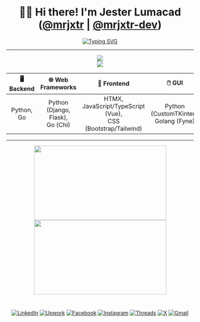 <div align="center">

# 👋🏼 Hi there! I'm Jester Lumacad ([@mrjxtr](https://mrjxtr.dev/) | [@mrjxtr-dev](https://github.com/mrjxtr-dev))

<!--- <br>👋🏼 Welcome to my GitHub portfolio! --->

[![Typing SVG](https://readme-typing-svg.demolab.com?font=jetbrains+mono&weight=600&size=20&duration=5000&pause=1000&width=1000&height=30&center=true&vCenter=true&lines=Full-Stack+Software+Developer+|+Python%2C+Go%2C+Javascript/TypeScript;API+Integration%2C+Automation+%26+Scripting%2C+Web+Development%2C+AI+%26+Analytics;Building+Sofware+Solutions+To+Solve+Real+World+Problems)](https://git.io/typing-svg)

<!---

I'm a freelancer with a background that spans diverse fields, including **Full-stack Software Development** (Current Focus), **Data Analytics**, **Data Science** (AI/ML), **Social Media Management**, **Music Production**, and **Video Editing**.

--->

</div>

---

<p align="center">
  <a href="https://skillicons.dev"> 
    <img src="https://skillicons.dev/icons?i=py,go,ts,js,htmx,tailwind,flask,django,html,css,vue" />
    <br>
    <img src="https://skillicons.dev/icons?i=arch,bash,neovim,vscode,nodejs,sqlite,postgres,supabase,heroku,docker,git,github" />
  </a>
</p>

<div align="center">
  
| **🖥️ Backend** | **🌐 Web Frameworks** | **🎨 Frontend** | **🖱️ GUI** |
| :---: | :---: | :---: | :---: |
| Python, Go | Python (Django, Flask),<br>Go (Chi) | HTMX, JavaScript/TypeScript (Vue),<br>CSS (Bootstrap/Tailwind) | Python (CustomTKinter),<br>Golang (Fyne) |
  
</div>

---

<div align="center">
  <a href="https://github.com/mrjxtr?tab=repositories">
    <img 
      style="height: 200px; width:355px;"
      height=200
      align="center"
      src="https://github-readme-stats.vercel.app/api?username=mrjxtr&theme=apprentice&hide_rank=true&show_icons=true" />
  </a>
  <a href="https://github.com/mrjxtr?tab=repositories">
    <img
      style="height: 200px; width:355px;"
      height=200
      align="center"
      src="https://github-readme-stats.vercel.app/api/top-langs/?username=mrjxtr&size_weight=0&count_weight=1&theme=apprentice&layout=compact&langs_count=6&card_width=270&hide=Jupyter%20Notebook,css,html,Mako,dockerfile,javascript,lua,makefile,zig,c,c%2B%2B"
      />
  </a>
  <div style="height:10px;"></div>
</div>

<br>

<div align="center">

[![LinkedIn](https://img.shields.io/badge/-LinkedIn-0077B5?style=flat-square&logo=linkedin&logoColor=white)](https://www.linkedin.com/in/mrjxtr)
[![Upwork](https://img.shields.io/badge/-Upwork-6fda44?style=flat-square&logo=upwork&logoColor=white)](https://www.upwork.com/freelancers/~01f2fd0e74a0c5055a?mp_source=share)
[![Facebook](https://img.shields.io/badge/-Facebook-1877F2?style=flat-square&logo=facebook&logoColor=white)](https://www.facebook.com/mrjxtr)
[![Instagram](https://img.shields.io/badge/-Instagram-E4405F?style=flat-square&logo=instagram&logoColor=white)](https://www.instagram.com/mrjxtr)
[![Threads](https://img.shields.io/badge/-Threads-000000?style=flat-square&logo=threads&logoColor=white)](https://www.threads.net/@mrjxtr)
[![X](https://img.shields.io/badge/-X-000000?style=flat-square&logo=x&logoColor=white)](https://twitter.com/mrjxtr)
[![Gmail](https://img.shields.io/badge/-Gmail-D14836?style=flat-square&logo=gmail&logoColor=white)](mailto:mrjxtr.dev@gmail.com)

</div>

<!---
---
<!---
## ⚒ **Recent Projects & Progress**
<!---
<div align="center" style="max-width: 800px;">
<!---
| **🤖 [Mr-Myter (Automated Mass YouTube Uploader)](https://github.com/mrjx-dev/mr-myter)** | **📊 [Data Extractor with LLM Parsing](https://github.com/mrjxtr/Data_Extractor_LLM_Parser_Project)** | **🔮 [Machine Learning Forecasting Model](https://github.com/mrjxtr/Bike_Rental_Deman_Forecasting_Model)** | **📊 [Data Cleaning, Processing, Analysis, and Visualization](https://github.com/mrjxtr/Tokyo_AirBnb_Analysis_Project)** | 🌱 **Currently Learning** | 👨🏼‍💻 **Currently Working On** |
| --- | --- | --- | --- | --- | --- |
| <Details><summary> 👀 show summary </summary> Developed an automated Python tool for bulk YouTube uploads. Designed to save time by automating video and thumbnail uploads, It uses `Selenium WebDriver` to simulate actions in YouTube Studio, streamlining the upload process for content creators. </Details> | <Details><summary> 👀 show summary </summary> Developed an automated Python tool for bulk YouTube uploads. Designed to save time by automating video and thumbnail uploads, It uses `Selenium WebDriver` to simulate actions in YouTube Studio, streamlining the upload process for content creators. </Details> | <Details><summary> 👀 show summary </summary> Built a time series forecasting model using `Scikit-learn`'s `RandomForestRegressor` using `GridSearchCV` to calibrate hyperparameters and `mean_squared_error` and `r2_score` for metrics to predict sales trends for a retail dataset. </Details> | <Details><summary> 👀 show summary </summary> Developed Python scripts using `Pandas` for cleaning and analyzing complex sales data, improving data accuracy by up to 100%. Additionally, I created dynamic, interactive dashboards using `Tableau`, `Matplotlib`, and `Seaborn` to effectively communicate data-driven insights. </Details> | <details> <summary>👀 view topics </summary> - 🧠 **Data Science, AI, & Development:** Building expertise in AI engineering, machine learning algorithms, data modeling, and statistical analysis to develop software solutions that solve real-world problems and enable data-driven decision-making, while also learning R. </details> | <details> <summary>👀 view ongoing projects </summary> - 🤖 **[Mr-Myter (Mass YouTube Uploader)](https://github.com/mrjx-dev/mr-myter):** Creating a bot that will automatically upload YouTube Videos in bulk. <br/> - 🧠  **[LLM Report Generator](https://github.com/mrjxtr/LLM_Report_Generator):** Creating a digital product powered by LLMs to generate comprehensive reports based on input data </details> | 
<!---
</div>
<!---
---
<!---
## 📜 **Certifications**
<!---
<div align="center" style="max-width: 800px;">
<!---
| 📃 **[Google Data Analytics Professional Certificate](https://github.com/mrjxtr/mrjxtr/blob/20d92d2e889f23ad816ed1d443a625a7b8c07a54/certificates/Coursera%20T2UI8QFOSZ4I.pdf)** | 📃 **[Data Analytics Bootcamp Certificate](https://github.com/mrjxtr/mrjxtr/blob/20d92d2e889f23ad816ed1d443a625a7b8c07a54/certificates/Data%20Analytics%20Bootcamp%20Certificate.png)** | 📃 **[Microsoft Office Specialist Certificate](https://github.com/mrjxtr/mrjxtr/blob/20d92d2e889f23ad816ed1d443a625a7b8c07a54/certificates/Cert780122712425.pdf)** |
| --- | --- | --- |
| <details><summary>👀 see badge</summary><img src="https://github.com/mrjxtr/mrjxtr/blob/20d92d2e889f23ad816ed1d443a625a7b8c07a54/certificates/google-data-analytics-professional-certificate.2.png" alt="Credly Verified" width="125" height="auto"></details> | <details><summary>👀 see badge</summary><img src="https://github.com/mrjxtr/mrjxtr/blob/20d92d2e889f23ad816ed1d443a625a7b8c07a54/certificates/Verified%20Analytics%20Bootcamp%20Certification.png" alt="BY: ALEXANDER BREGERG" width="125" height="auto"></details> | --- |
<!---
</div>


<!---
mrjxtr/mrjxtr is a ✨ special ✨ repository because its `README.md` (this file) appears on your GitHub profile.
You can click the Preview link to take a look at your changes.
--->
